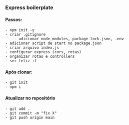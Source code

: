 ### Express boilerplate

#### Passos:

    - npm init -y
    - criar .gitignore
        - adicionar node_modules, package-lock.json, .env
    - adicionar script de start no package.json
    - criar arquivo index.js
    - configurar express (cors, rotas)
    - organizar rotas e controllers
    - ser feliz :)

#### Após clonar:

    - git init
    - npm i

#### Atualizar no repositório

    - git add .
    - git commit -m "fix X"
    - git push origin main
